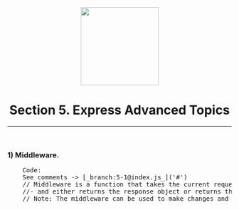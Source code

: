 <div align="center" height="20px">
<img width="175px" src="https://cdn.freebiesupply.com/logos/large/2x/nodejs-1-logo-png-transparent.png">

</div>
<div align="center"> 
<h1>Section 5. Express Advanced Topics</h1>
 <hr style="color: black;">
 </div>

<br>

<h3>1) Middleware.</h3>
<div>
<pre>
    Code: 
    See comments -> [_branch:5-1@index.js_]('#')
    // Middleware is a function that takes the current request object being passed through the <b>Request Processing Pipeline</b> -
    //- and either returns the response object or returns the next middleware function in the pipeline. 
    // Note: The middleware can be used to make changes and or use the data from the request object. 


</pre>
</div>